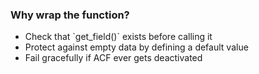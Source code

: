 ### Why wrap the function?

<ul>
  <li class="fragment">Check that `get_field()` exists before calling it</li>
  <li class="fragment">Protect against empty data by defining a default value</li>
  <li class="fragment">Fail gracefully if ACF ever gets deactivated</li>
</ul>